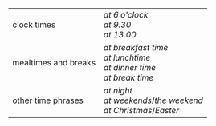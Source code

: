 
|                      |                                                                              |
| -------------------- | ---------------------------------------------------------------------------- |
| clock times          | _at 6 o'clock_  <br>_at 9.30_  <br>_at 13.00_                                |
| mealtimes and breaks | _at breakfast time  <br>at lunchtime  <br>at dinner time  <br>at break time_ |
| other time phrases   | _at night_  <br>_at weekends_/_the weekend_  <br>_at Christmas_/_Easter_     |
